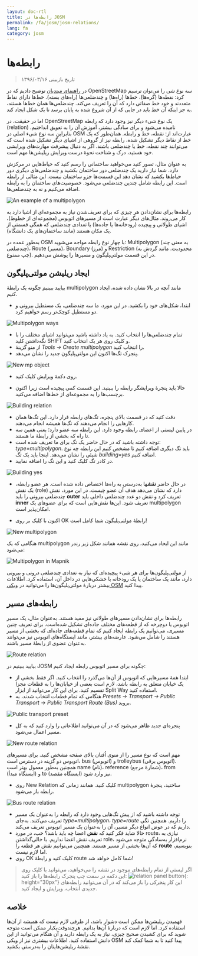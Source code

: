 ```yaml
---
layout: doc-rtl
title: رابطه‌ها در JOSM
permalink: /fa/josm/josm-relations/
lang: fa
category: josm
---
```


رابطه‌ها
==========

> تاریخ بازبینی ۱۳۹۶/۰۳/۱۶  

در [راهنمای مبتدیان](/fa/beginner) توضیح دادیم که در OpenStreetMap سه نوع  شی را می‌توان ترسیم کرد: نقطه‌ها (گره‌ها)، خط‌ها (راه‌ها) و چندضلعی‌ها (راه‌های بسته). خط‌ها دارای نقاط متعددند و خود خط صفاتی دارد که آن را تعریف می‌کند. چندضلعی‌ها همان خط‌ها هستند، به جز اینکه آن خط باید در جایی که از آن شروع شده به پایان برسد تا یک شکل ایجاد کند.  

اما در حقیقت، در OpenStreetMap یک نوع شیء دیگر نیز وجود دارد که رابطه (relation) نامیده می‌شود و برای سادگی بیشتر، آموزش آن را به تعویق انداختیم. بنابراین سه نوع شیء اصلی در OSM عبارت‌اند از: نقطه، خط و رابطه. همان‌طور که یک خط از
نقاط دیگر تشکیل شده، رابطه نیز از گروهی از اشیای دیگر تشکیل شده است که می‌توانند چند نقطه، خط یا چندضلعی باشند. اگر به دنبال پیشرفت مهارت‌های ویرایشی خود هستید، درک و شناخت نحوهٔ درست ویرایش ریلیشن‌ها مهم است.  

به عنوان مثال، تصور کنید می‌خواهید ساختمانی را رسم کنید که حیاط‌هایی در مرکزش دارد. شما نیاز دارید یک چندضلعی دور ساختمان بکشید و چندضلعی‌های دیگری دور حیاط‌ها بکشید که نشان دهد این قسمت‌ها جزو ساختمان نیست. این مثالی از رابطه است. این رابطه شامل چندین چندضلعی می‌شود. خصوصیت‌های ساختمان را به رابطه اضافه می‌کنیم و نه به چندضلعی‌ها.  

![An example of a multipolygon][]

رابطه‌ها برای نشان‌دادن هر چیزی که برای تعریف‌شدن نیاز به مجموعه‌ای از اشیا دارد به کار می‌روند. مثال‌های دیگر عبارت است از مسیرهای اتوبوس (مجموعه‌ای از خطوط)، اشیای طولانی و پیچیده (رودخانه‌ها یا جاده‌ها) یا تعدادی چندضلعی که همگی قسمتی از یک مکان هستند (مانند ساختمان‌های یک دانشگاه).  

به‌طور عمده در OSM با چهار نوع رابطه مواجه می‌شوید: Multipolygon (به معنی چند چندضلعی)، Route (مسیر)، Boundary (مرز) و Restriction (محدودیت. مانند گردش به چپ ممنوع). در این قسمت مولتی‌پلیگون و مسیرها را پوشش می‌دهیم.  

ایجاد ریلیشن مولتی‌پلیگون
------------------------------

بیایید ببینیم چگونه یک رابطهٔ multipolygon مانند آنچه در بالا نشان داده شده، ایجاد کنیم.  

- ابتدا، شکل‌های خود را بکشید. در این مورد، ما سه چندضلعی، یک مستطیل بیرونی و دو مستطیل کوچک‌تر رسم خواهیم کرد.

![Multipolygon ways][]

- تمام چندضلعی‌ها را انتخاب کنید. به یاد داشته باشید می‌توانید اشیای مختلف را با نگه‌داشتن کلید SHIFT و کلیک روی هر یک انتخاب کنید.  
- از منو گزینهٔ *Tools ->‏ Create multipolygon* را انتخاب کنید.  
- پنجرک تگ‌ها اکنون این مولتی‌پلیگون جدید را نشان می‌دهد.

![New mp object][]

- روی دکمهٔ ویرایش کلیک کنید.  

- حالا باید پنجرهٔ ویرایشگر رابطه را ببینید. این قسمت کمی پیچیده است زیرا اکنون برچسب‌ها را به مجموعه‌ای از خط‌ها اضافه می‌کنید.  

![Building relation][]

- دقت کنید که در قسمت بالای پنجره، تگ‌های رابطه قرار دارد. این تگ‌ها همان کارهایی را انجام می‌دهند که تگ‌ها همیشه انجام می‌دهند.  
- در پایین لیستی از اعضای رابطه وجود دارد. این رابطه سه عضو دارد؛ یعنی همین سه تا راه که بخشی از رابطهٔ ما هستند.  
- توجه داشته باشید که در حال حاضر یک تگ برای ما تعریف شده است: *type=multipolygon*. باید تگ دیگری اضافه کنیم تا مشخص کنیم این رابطه چه نوع شیئی را نشان می‌دهد. اینجا باید یک تگ *building=yes* اضافه کنیم.  
- در کادر تگ کلیک کنید و این تگ را اضافه نمایید.  

![Building yes][]

- در حال حاضر **نقش**ها به‌درستی به راه‌ها اختصاص داده شده است. هر عضو رابطه، یک نقش (role) دارد که نشان می‌دهد هدف آن عضو چیست. در این مورد، نقش چندضلعی بیرونی را باید **outer** تعریف کرد و نقش دو عدد چندضلعی داخلی باید **inner** تعریف شود. این‌ها نقش‌هایی است که برای عضوهای یک multipolygon امکان‌پذیر است.  

- اکنون با کلیک بر روی OK رابطهٔ مولتی‌پلیگون شما کامل است!  

![New multipolygon][]

هنگامی که یک multipolygon مانند این ایجاد می‌کنید، روی نقشه همانند شکل زیر رندر می‌شود:  

![Multipolygon in Mapnik][]

از مولتی‌پلیگون‌ها برای هر شیء پیچیده‌ای که نیاز به تعدادی چندضلعی درونی و بیرونی دارد، مانند یک ساختمان یا یک رودخانه با خشکی‌هایی در داخل آن، استفاده کرد. اطلاعات بیشتر دربارهٔ مولتی‌پلیگون‌ها را می‌توانید در [ویکی OSM](http://wiki.openstreetmap.org/wiki/Relation:multipolygon) پیدا کنید.  

رابطه‌های مسیر
----------------

رابطه‌ها برای نشان‌دادن مسیرهای طولانی نیز مفید هستند. به‌عنوان مثال، یک مسیر اتوبوس یا دوچرخه که از قطعه‌های مختلف جاده‌ای تشکیل شده‌است. برای تعریف چنین مسیری، می‌توانیم یک رابطه ایجاد کنیم که تمام قطعه‌های جاده‌ای که بخشی از مسیر هستند را شامل می‌شود. عارضه‌های بیشتر، مانند ایستگاه‌های اتوبوس نیز می‌توانند به‌عنوان عضوی از رابطهٔ مسیر باشند.  

![Route relation][]

بیایید ببینیم در JOSM چگونه برای مسیر اتوبوس رابطه ایجاد کنیم:  

- ابتدا همهٔ مسیرهایی که اتوبوس از آن‌ها می‌گذرد را انتخاب کنید. اگر فقط بخشی از یک خیابان متعلق به رابطه باشد، لازم است بعضی از خیابان‌ها را به قطعات مجزا تقسیم کنید. برای این کار می‌توانید از ابزار Split Way استفاده کنید.  
- هنگامی که تمام قطعات انتخاب شدند، به *Presets ->‏ Transport ->‏ Public Transport ->‏ Public Transport Route (Bus)* بروید.  

![Public transport preset][]

- پنجره‌ای جدید ظاهر می‌شود که در آن می‌توانید اطلاعاتی را وارد کنید که به کل مسیر اعمال می‌شود.

![New route relation][]

مهم است که نوع مسیر را از منوی اُفتان بالای صفحه مشخص کنید. برای مسیرهای اتوبوس دو گزینه در دسترس است، bus (اتوبوس) و trolleybus (اتوبوس برقی). همچنین به‌طور معمول بهتر است name (نام)، reference (شمارهٔ مرجع)، from (ایستگاه مبدأ) و to (ایستگاه مقصد) نیز وارد شود.

- روی New Relation کلیک کنید. همانند زمانی که multipolygon ساختید، پنجرهٔ رابطه باز می‌شود.  

![Bus route relation][]

- توجه داشته باشید که از پیش تگ‌هایی وجود دارد که رابطه را به‌عنوان یک مسیر تعریف می‌کنند. به‌جای *type=multipolygon*،‏  *type=route* را داریم. همچنین تگی داریم که در عوض انواع دیگر مسیر، آن را به‌عنوان یک مسیر اتوبوس تعریف می‌کند.  
- حالا شاید فکر کنید که **نقش** اعضا چه باید باشد؟ خب، در مورد route، نیازی به تعریف نقش اعضا نداریم. با خالی‌گذاشتن role، نرم‌افزار به‌سادگی متوجه می‌شود که آن‌ها بخشی از مسیر هستند. همچنین می‌توانیم نقش هر قطعه را **route** بنویسیم، اما لازم نیست.  
- روی OK کلیک کنید و رابطهٔ route شما کامل خواهد شد!  

> اگر لیستی از تمام رابطه‌های موجود در نقشه را می‌خواهید، می‌توانید با کلیک روی این دکمه در سمت چپ پنجرک رابطه‌ها را باز کنید: ![relation panel button][]{: height="30px"} این کار پنجرکی را باز می‌کند که در آن می‌توانید رابطه‌های جدیدی انتخاب، ویرایش و ایجاد کنید.  

خلاصه
-------

فهمیدن ریلیشن‌ها ممکن است دشوار باشد، از طرفی لازم نیست که همیشه از آن‌ها استفاده کرد. اما لازم است که دربارهٔ آن‌ها بدانیم. هرچندوقت‌یکبار ممکن است متوجه شوید که برای کشیدن صحیح چیزی، نیاز به یک رابطه دارید و آن هنگام می‌توانید از این دانش استفاده کنید. اطلاعات بیشتری نیز از ویکی OSM پیدا کنید تا به شما کمک کند نقشهٔ ریلیشن‌هایتان را به‌درستی بکشید.


[Multipolygon ways]: /images/josm/multipolygon-ways.png
[Building relation]: /images/josm/building-relation.png
[New relation]: /images/josm/new-relation.png
[Building yes]: /images/josm/building-yes.png
[Outer or inner role]: /images/josm/outer-inner.png
[New multipolygon]: /images/josm/new-multipolygon.png
[New mp object]: /images/josm/new-mp.png
[Multipolygon in mapnik]: /images/josm/multipolygon-mapnik.png
[An example of a multipolygon]: /images/josm/multipolygon-demo.png
[New route relation]: /images/josm/new-route-relation.png
[Route relation]: /images/josm/route-relation.png
[Public transport preset]: /images/josm/public-transport-preset.png
[Bus route relation]: /images/josm/bus-route-relation.png
[relation panel button]: /images/josm/relation-panel-button.png